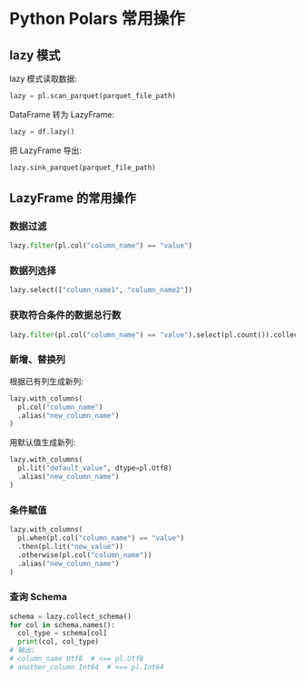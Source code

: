 # Python Polars 常用操作

## lazy 模式

lazy 模式读取数据:

```python
lazy = pl.scan_parquet(parquet_file_path)
```

DataFrame 转为 LazyFrame:

```python
lazy = df.lazy()
```

把 LazyFrame 导出:

```python
lazy.sink_parquet(parquet_file_path)
```

## LazyFrame 的常用操作

### 数据过滤

```python
lazy.filter(pl.col("column_name") == "value")
```

### 数据列选择

```python
lazy.select(["column_name1", "column_name2"])
```

### 获取符合条件的数据总行数

```python
lazy.filter(pl.col("column_name") == "value").select(pl.count()).collect().item()
```

### 新增、替换列

根据已有列生成新列:

```python
lazy.with_columns(
  pl.col("column_name")
  .alias("new_column_name")
)
```

用默认值生成新列:

```python
lazy.with_columns(
  pl.lit("default_value", dtype=pl.Utf8)
  .alias("new_column_name")
)
```

### 条件赋值

```python
lazy.with_columns(
  pl.when(pl.col("column_name") == "value")
  .then(pl.lit("new_value"))
  .otherwise(pl.col("column_name"))
  .alias("new_column_name")
)
```

### 查询 Schema

```python
schema = lazy.collect_schema()
for col in schema.names():
  col_type = schema[col]
  print(col, col_type)
# 输出:
# column_name Utf8  # <== pl.Utf8
# another_column Int64  # <== pl.Int64
```
